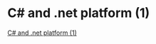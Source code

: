 # C# and .net platform (1)
[C# and .net platform (1)](https://aiwithcloud.com/2022/09/14/c_and_-net_platform_1/)